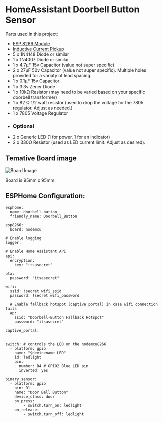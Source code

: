 # HomeAssistant Doorbell Button Sensor


Parts used in this project:

- [ESP 8266 Module](https://www.amazon.ca/gp/product/B07S5Z3VYZ/?&_encoding=UTF8&tag=mfreymond-20&linkCode=ur2&linkId=ecc55e3b7b3f051e2c1d24567067ee74&camp=15121&creative=330641)
- [Inductive Current Pickup](https://www.amazon.ca/gp/product/B00WS2QXG8/?&_encoding=UTF8&tag=mfreymond-20&linkCode=ur2&linkId=c5e86372a718adf1b25d73bab336b25f&camp=15121&creative=330641)
- 5 x 1N4148 Diode or similar
- 1 x 1N4007 Diode or similar
- 1 x 4.7µF 15v Capacitor (value not super specific)
- 2 x 27µF 50v Capacitor (value not super specific).  Multiple holes provided for a variaty of lead spacing.
- 1 x 0.1µF 15v Capacitor 
- 1 x 3.3v Zener Diode
- 1 x 10kΩ Resistor (may need to be varied based on your specific doorbell transformer)
- 1 x 82 Ω 1/2 watt resistor (used to drop the voltage for the 7805 regulator.  Adjust as needed.)
- 1 x 7805 Voltage Regulator
- ### Optional
- 2 x Generic LED (1 for power, 1 for an indicator)
- 2 x 330Ω Resistor (used as LED current limit.  Adjust as desired).

## Temative Board image
![Board Image](https://github.com/mfreymond/HomeAssistant_Doorbell/blob/main/Images/Doorbell%20Current%20sensor_Doorbell.png)

Board is 95mm x 95mm.

## ESPHome Configuration:

```
esphome:
  name: doorbell-button
  friendly_name: Doorbell_Button

esp8266:
  board: nodemcu

# Enable logging
logger:

# Enable Home Assistant API
api:
  encryption:
    key: "itsasecret"

ota:
  password: "itsasecret"

wifi:
  ssid: !secret wifi_ssid
  password: !secret wifi_password

  # Enable fallback hotspot (captive portal) in case wifi connection fails
  ap:
    ssid: "Doorbell-Button Fallback Hotspot"
    password: "itsasecret"

captive_portal:


switch: # controls the LED on the nodemcu8266
  - platform: gpio
    name: "$devicename LED"
    id: ledlight
    pin:
      number: D4 # GPIO2 Blue LED pin
      inverted: yes

binary_sensor:
  - platform: gpio
    pin: D1
    name: "Door Bell Button"
    device_class: door
    on_press:
        - switch.turn_on: ledlight
    on_release:
        - switch.turn_off: ledlight



```
